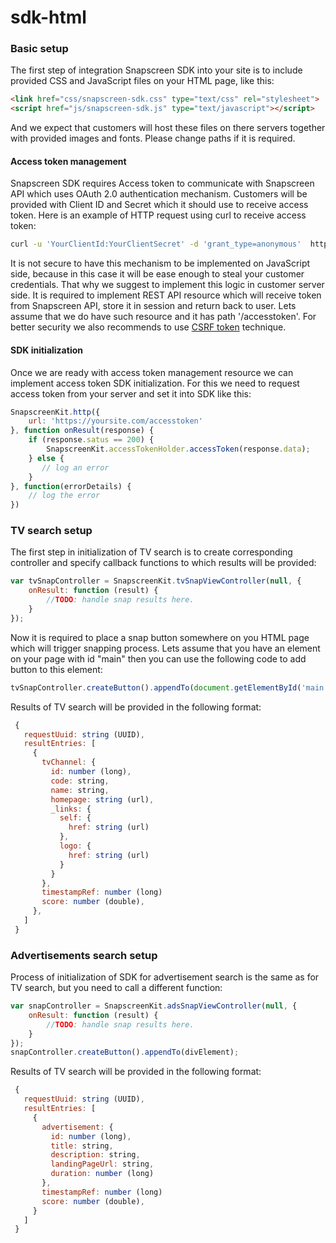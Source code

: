 # sdk-html

### Basic setup
The first step of integration Snapscreen SDK into your site is to include provided CSS and JavaScript files 
on your HTML page, like this:
```html
<link href="css/snapscreen-sdk.css" type="text/css" rel="stylesheet">
<script href="js/snapscreen-sdk.js" type="text/javascript"></script>
```
And we expect that customers will host these files on there servers together with provided images and fonts. 
Please change paths if it is required.
#### Access token management
Snapscreen SDK requires Access token to communicate with Snapscreen API which uses 
OAuth 2.0 authentication mechanism. Customers will be provided with Client ID and Secret which it should use 
to receive access token. Here is an example of HTTP request using curl to receive access token:
```bash
curl -u 'YourClientId:YourClientSecret' -d 'grant_type=anonymous'  https://api-dev.snapscreen.com/api/oauth/token
```
It is not secure to have this mechanism to be implemented on JavaScript side, because in this case it will be 
ease enough to steal your customer credentials. That why we suggest to implement this logic in customer server side. 
It is required to implement REST API resource which will receive token from Snapscreen API, store it in session 
and return back to user. Lets assume that we do have such resource and it has path '/accesstoken'. 
For better security we also recommends to use [CSRF token](https://www.owasp.org/index.php/Cross-Site_Request_Forgery_(CSRF)_Prevention_Cheat_Sheet#Synchronizer_.28CSRF.29_Tokens) technique.
#### SDK initialization
Once we are ready with access token management resource we can implement access token SDK initialization. 
For this we need to request access token from your server and set it into SDK like this:
```javascript
SnapscreenKit.http({
    url: 'https://yoursite.com/accesstoken' 
}, function onResult(response) {
    if (response.satus == 200) {
        SnapscreenKit.accessTokenHolder.accessToken(response.data);
    } else {
       // log an error
    }
}, function(errorDetails) {
    // log the error 
})

```
### TV search setup
The first step in initialization of TV search is to create corresponding controller and specify callback functions 
to which results will be provided:
```javascript
var tvSnapController = SnapscreenKit.tvSnapViewController(null, {
    onResult: function (result) {
        //TODO: handle snap results here.
    }
});
```
Now it is required to place a snap button somewhere on you HTML page which will trigger snapping process. Lets assume 
that you have an element on your page with id "main" then you can use the following code to add button to this element:
```javascript
tvSnapController.createButton().appendTo(document.getElementById('main'));
```
Results of TV search will be provided in the following format:
```javascript
 {
   requestUuid: string (UUID),
   resultEntries: [
     {
       tvChannel: {
         id: number (long),
         code: string,
         name: string,
         homepage: string (url),
         _links: {
           self: {
             href: string (url)
           },
           logo: {
             href: string (url)
           }
         }
       },
       timestampRef: number (long)
       score: number (double),
     },
   ]
 }
```

### Advertisements search setup
Process of initialization of SDK for advertisement search is the same as for TV search, but you need to call
a different function:
```javascript
var snapController = SnapscreenKit.adsSnapViewController(null, {
    onResult: function (result) {
        //TODO: handle snap results here.
    }
});
snapController.createButton().appendTo(divElement);
```
Results of TV search will be provided in the following format:
```javascript
 {
   requestUuid: string (UUID),
   resultEntries: [
     {
       advertisement: {
         id: number (long),
         title: string,
         description: string,
         landingPageUrl: string,
         duration: number (long)
       },
       timestampRef: number (long)
       score: number (double),
     }
   ]
 }
```